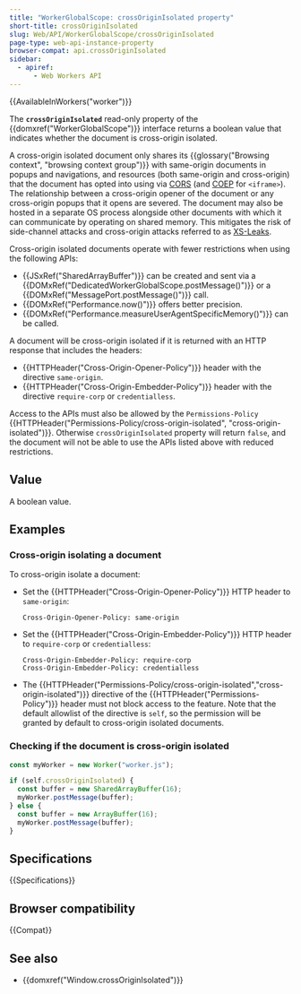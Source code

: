 ```yaml
---
title: "WorkerGlobalScope: crossOriginIsolated property"
short-title: crossOriginIsolated
slug: Web/API/WorkerGlobalScope/crossOriginIsolated
page-type: web-api-instance-property
browser-compat: api.crossOriginIsolated
sidebar:
  - apiref:
      - Web Workers API
---
```


{{AvailableInWorkers("worker")}}

The **`crossOriginIsolated`** read-only property of the {{domxref("WorkerGlobalScope")}} interface returns a boolean value that indicates whether the document is cross-origin isolated.

A cross-origin isolated document only shares its {{glossary("Browsing context", "browsing context group")}} with same-origin documents in popups and navigations, and resources (both same-origin and cross-origin) that the document has opted into using via [CORS](/en-US/docs/Web/HTTP/Guides/CORS) (and [COEP](/en-US/docs/Web/HTTP/Reference/Headers/Cross-Origin-Embedder-Policy) for `<iframe>`).
The relationship between a cross-origin opener of the document or any cross-origin popups that it opens are severed.
The document may also be hosted in a separate OS process alongside other documents with which it can communicate by operating on shared memory.
This mitigates the risk of side-channel attacks and cross-origin attacks referred to as [XS-Leaks](https://xsleaks.dev/).

Cross-origin isolated documents operate with fewer restrictions when using the following APIs:

- {{JSxRef("SharedArrayBuffer")}} can be created and sent via a {{DOMxRef("DedicatedWorkerGlobalScope.postMessage()")}} or a {{DOMxRef("MessagePort.postMessage()")}} call.
- {{DOMxRef("Performance.now()")}} offers better precision.
- {{DOMxRef("Performance.measureUserAgentSpecificMemory()")}} can be called.

A document will be cross-origin isolated if it is returned with an HTTP response that includes the headers:

- {{HTTPHeader("Cross-Origin-Opener-Policy")}} header with the directive `same-origin`.
- {{HTTPHeader("Cross-Origin-Embedder-Policy")}} header with the directive `require-corp` or `credentialless`.

Access to the APIs must also be allowed by the `Permissions-Policy` {{HTTPHeader("Permissions-Policy/cross-origin-isolated", "cross-origin-isolated")}}.
Otherwise `crossOriginIsolated` property will return `false`, and the document will not be able to use the APIs listed above with reduced restrictions.

## Value

A boolean value.

## Examples

### Cross-origin isolating a document

To cross-origin isolate a document:

- Set the {{HTTPHeader("Cross-Origin-Opener-Policy")}} HTTP header to `same-origin`:

  ```http
  Cross-Origin-Opener-Policy: same-origin
  ```

- Set the {{HTTPHeader("Cross-Origin-Embedder-Policy")}} HTTP header to `require-corp` or `credentialless`:

  ```http
  Cross-Origin-Embedder-Policy: require-corp
  Cross-Origin-Embedder-Policy: credentialless
  ```

- The {{HTTPHeader("Permissions-Policy/cross-origin-isolated","cross-origin-isolated")}} directive of the {{HTTPHeader("Permissions-Policy")}} header must not block access to the feature.
  Note that the default allowlist of the directive is `self`, so the permission will be granted by default to cross-origin isolated documents.

### Checking if the document is cross-origin isolated

```js
const myWorker = new Worker("worker.js");

if (self.crossOriginIsolated) {
  const buffer = new SharedArrayBuffer(16);
  myWorker.postMessage(buffer);
} else {
  const buffer = new ArrayBuffer(16);
  myWorker.postMessage(buffer);
}
```

## Specifications

{{Specifications}}

## Browser compatibility

{{Compat}}

## See also

- {{domxref("Window.crossOriginIsolated")}}
